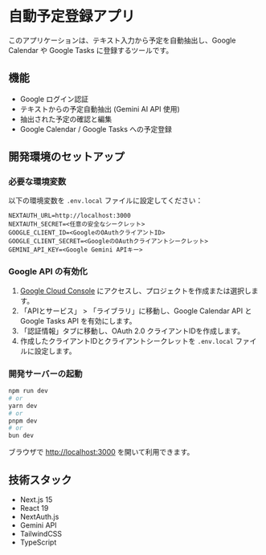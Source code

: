 # 自動予定登録アプリ

このアプリケーションは、テキスト入力から予定を自動抽出し、Google Calendar や Google Tasks に登録するツールです。

## 機能

- Google ログイン認証
- テキストからの予定自動抽出 (Gemini AI API 使用)
- 抽出された予定の確認と編集
- Google Calendar / Google Tasks への予定登録

## 開発環境のセットアップ

### 必要な環境変数

以下の環境変数を `.env.local` ファイルに設定してください：

```
NEXTAUTH_URL=http://localhost:3000
NEXTAUTH_SECRET=<任意の安全なシークレット>
GOOGLE_CLIENT_ID=<GoogleのOAuthクライアントID>
GOOGLE_CLIENT_SECRET=<GoogleのOAuthクライアントシークレット>
GEMINI_API_KEY=<Google Gemini APIキー>
```

### Google API の有効化

1. [Google Cloud Console](https://console.cloud.google.com/) にアクセスし、プロジェクトを作成または選択します。
2. 「APIとサービス」 > 「ライブラリ」に移動し、Google Calendar API と Google Tasks API を有効にします。
3. 「認証情報」タブに移動し、OAuth 2.0 クライアントIDを作成します。
4. 作成したクライアントIDとクライアントシークレットを `.env.local` ファイルに設定します。

### 開発サーバーの起動

```bash
npm run dev
# or
yarn dev
# or
pnpm dev
# or
bun dev
```

ブラウザで [http://localhost:3000](http://localhost:3000) を開いて利用できます。

## 技術スタック

- Next.js 15
- React 19
- NextAuth.js
- Gemini API
- TailwindCSS
- TypeScript
